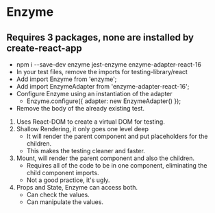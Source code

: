 
# Enzyme

## Requires 3 packages, none are installed by create-react-app
- npm i --save-dev enzyme jest-enzyme enzyme-adapter-react-16
- In your test files, remove the imports for testing-library/react
- Add import Enzyme from 'enzyme';
- Add import EnzymeAdapter from 'enzyme-adapter-react-16';
- Configure Enzyme using an instantiation of the adapter
    - Enzyme.configure({ adapter: new EnzymeAdapter() });
- Remove the body of the already existing test.

1. Uses React-DOM to create a virtual DOM for testing.
2. Shallow Rendering, it only goes one level deep
    - It will render the parent component and put
      placeholders for the children.
    - This makes the testing cleaner and faster.
3. Mount, will render the parent component and
   also the children.
   - Requires all of the code to be in one component,
     eliminating the child component imports.
   - Not a good practice, it's ugly.
4. Props and State, Enzyme can access both.
   - Can check the values.
   - Can manipulate the values.